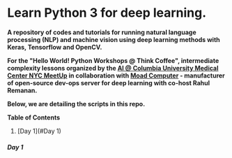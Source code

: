# Learn Python 3 for deep learning.

**A repository of codes and tutorials for running natural language processing (NLP) and machine vision using deep learning methods with Keras, Tensorflow and OpenCV.**

**For the "Hello World! Python Workshops @ Think Coffee", intermediate complexity lessons organized by the [AI @ Columbia University Medical Center NYC MeetUp](https://www.meetup.com/AI-at-CUMC/) in collaboration with [Moad Computer](https://www.moad.computer) - manufacturer of open-source dev-ops server for deep learning with co-host Rahul Remanan.**

**Below, we are detailing the scripts in this repo.**

**Table of Contents**
1. [Day 1](#Day 1)



##### Day 1 <a name="Day 1"></a>

